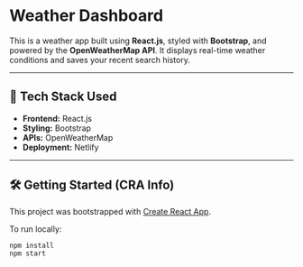 # Weather Dashboard

This is a weather app built using **React.js**, styled with **Bootstrap**, and powered by the **OpenWeatherMap API**. It displays real-time weather conditions and saves your recent search history.

---

## 🚀 Tech Stack Used

- **Frontend:** React.js
- **Styling:** Bootstrap
- **APIs:** OpenWeatherMap
- **Deployment:** Netlify

---

## 🛠️ Getting Started (CRA Info)

This project was bootstrapped with [Create React App](https://github.com/facebook/create-react-app).

To run locally:

```bash
npm install
npm start
